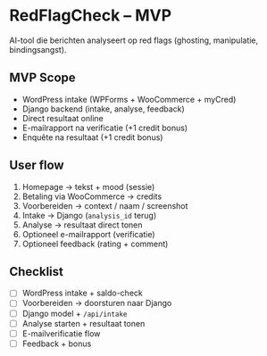 # RedFlagCheck – MVP

AI-tool die berichten analyseert op red flags (ghosting, manipulatie, bindingsangst).

## MVP Scope
- WordPress intake (WPForms + WooCommerce + myCred)
- Django backend (intake, analyse, feedback)
- Direct resultaat online
- E-mailrapport na verificatie (+1 credit bonus)
- Enquête na resultaat (+1 credit bonus)

## User flow
1. Homepage → tekst + mood (sessie)
2. Betaling via WooCommerce → credits
3. Voorbereiden → context / naam / screenshot
4. Intake → Django (`analysis_id` terug)
5. Analyse → resultaat direct tonen
6. Optioneel e-mailrapport (verificatie)
7. Optioneel feedback (rating + comment)

## Checklist
- [ ] WordPress intake + saldo-check
- [ ] Voorbereiden → doorsturen naar Django
- [ ] Django model + `/api/intake`
- [ ] Analyse starten + resultaat tonen
- [ ] E-mailverificatie flow
- [ ] Feedback + bonus